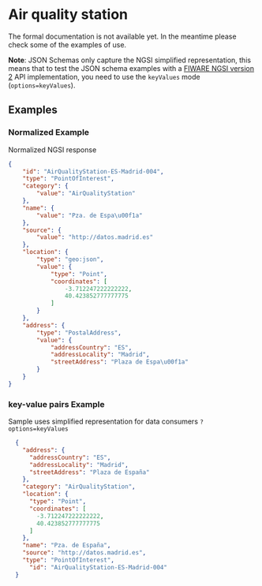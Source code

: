 # Air quality station

The formal documentation is not available yet. In the meantime please check some
of the examples of use.

**Note**: JSON Schemas only capture the NGSI simplified representation, this
means that to test the JSON schema examples with a
[FIWARE NGSI version 2](http://fiware.github.io/specifications/ngsiv2/stable)
API implementation, you need to use the `keyValues` mode (`options=keyValues`).

## Examples

### Normalized Example

Normalized NGSI response

```json
{
    "id": "AirQualityStation-ES-Madrid-004",
    "type": "PointOfInterest",
    "category": {
        "value": "AirQualityStation"
    }, 
    "name": {
        "value": "Pza. de Espa\u00f1a"
    }, 
    "source": {
        "value": "http://datos.madrid.es"
    }, 
    "location": {
        "type": "geo:json", 
        "value": {
            "type": "Point", 
            "coordinates": [
                -3.712247222222222, 
                40.423852777777775
            ]
        }
    }, 
    "address": {
        "type": "PostalAddress", 
        "value": {
            "addressCountry": "ES", 
            "addressLocality": "Madrid", 
            "streetAddress": "Plaza de Espa\u00f1a"
        }
    }
}
```

### key-value pairs Example

Sample uses simplified representation for data consumers `?options=keyValues`

```json
  {
    "address": {
      "addressCountry": "ES",
      "addressLocality": "Madrid",
      "streetAddress": "Plaza de España"
    },
    "category": "AirQualityStation",
    "location": {
      "type": "Point",
      "coordinates": [
        -3.712247222222222,
        40.423852777777775
      ]
    },
    "name": "Pza. de España",
    "source": "http://datos.madrid.es",
    "type": "PointOfInterest",
      "id": "AirQualityStation-ES-Madrid-004"
  }
```
